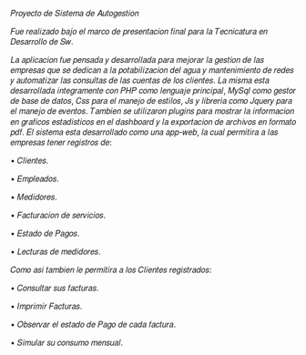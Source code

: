 𝑃𝑟𝑜𝑦𝑒𝑐𝑡𝑜 𝑑𝑒 𝑆𝑖𝑠𝑡𝑒𝑚𝑎 𝑑𝑒 𝐴𝑢𝑡𝑜𝑔𝑒𝑠𝑡𝑖𝑜𝑛 

𝐹𝑢𝑒 𝑟𝑒𝑎𝑙𝑖𝑧𝑎𝑑𝑜 𝑏𝑎𝑗𝑜 𝑒𝑙 𝑚𝑎𝑟𝑐𝑜 𝑑𝑒 𝑝𝑟𝑒𝑠𝑒𝑛𝑡𝑎𝑐𝑖𝑜𝑛 𝑓𝑖𝑛𝑎𝑙 𝑝𝑎𝑟𝑎 𝑙𝑎 𝑇𝑒𝑐𝑛𝑖𝑐𝑎𝑡𝑢𝑟𝑎 𝑒𝑛 𝐷𝑒𝑠𝑎𝑟𝑟𝑜𝑙𝑙𝑜 𝑑𝑒 𝑆𝑤.

𝐿𝑎 𝑎𝑝𝑙𝑖𝑐𝑎𝑐𝑖𝑜𝑛 𝑓𝑢𝑒 𝑝𝑒𝑛𝑠𝑎𝑑𝑎 𝑦 𝑑𝑒𝑠𝑎𝑟𝑟𝑜𝑙𝑙𝑎𝑑𝑎 𝑝𝑎𝑟𝑎 𝑚𝑒𝑗𝑜𝑟𝑎𝑟 𝑙𝑎 𝑔𝑒𝑠𝑡𝑖𝑜𝑛 𝑑𝑒 𝑙𝑎𝑠 𝑒𝑚𝑝𝑟𝑒𝑠𝑎𝑠 𝑞𝑢𝑒 𝑠𝑒 𝑑𝑒𝑑𝑖𝑐𝑎𝑛 𝑎 𝑙𝑎 𝑝𝑜𝑡𝑎𝑏𝑖𝑙𝑖𝑧𝑎𝑐𝑖𝑜𝑛 𝑑𝑒𝑙 𝑎𝑔𝑢𝑎 𝑦 𝑚𝑎𝑛𝑡𝑒𝑛𝑖𝑚𝑖𝑒𝑛𝑡𝑜 𝑑𝑒 𝑟𝑒𝑑𝑒𝑠 𝑦 𝑎𝑢𝑡𝑜𝑚𝑎𝑡𝑖𝑧𝑎𝑟 𝑙𝑎𝑠 𝑐𝑜𝑛𝑠𝑢𝑙𝑡𝑎𝑠 𝑑𝑒 𝑙𝑎𝑠 𝑐𝑢𝑒𝑛𝑡𝑎𝑠 𝑑𝑒 𝑙𝑜𝑠 𝑐𝑙𝑖𝑒𝑛𝑡𝑒𝑠.
𝐿𝑎 𝑚𝑖𝑠𝑚𝑎 𝑒𝑠𝑡𝑎 𝑑𝑒𝑠𝑎𝑟𝑟𝑜𝑙𝑙𝑎𝑑𝑎 𝑖𝑛𝑡𝑒𝑔𝑟𝑎𝑚𝑒𝑛𝑡𝑒 𝑐𝑜𝑛 𝑃𝐻𝑃 𝑐𝑜𝑚𝑜 𝑙𝑒𝑛𝑔𝑢𝑎𝑗𝑒 𝑝𝑟𝑖𝑛𝑐𝑖𝑝𝑎𝑙, 𝑀𝑦𝑆𝑞𝑙 𝑐𝑜𝑚𝑜 𝑔𝑒𝑠𝑡𝑜𝑟 𝑑𝑒 𝑏𝑎𝑠𝑒 𝑑𝑒 𝑑𝑎𝑡𝑜𝑠, 𝐶𝑠𝑠 𝑝𝑎𝑟𝑎 𝑒𝑙 𝑚𝑎𝑛𝑒𝑗𝑜 𝑑𝑒 𝑒𝑠𝑡𝑖𝑙𝑜𝑠, 𝐽𝑠 𝑦 𝑙𝑖𝑏𝑟𝑒𝑟𝑖𝑎 𝑐𝑜𝑚𝑜 𝐽𝑞𝑢𝑒𝑟𝑦 𝑝𝑎𝑟𝑎 𝑒𝑙 𝑚𝑎𝑛𝑒𝑗𝑜 𝑑𝑒 𝑒𝑣𝑒𝑛𝑡𝑜𝑠.
𝑇𝑎𝑚𝑏𝑖𝑒𝑛 𝑠𝑒 𝑢𝑡𝑖𝑙𝑖𝑧𝑎𝑟𝑜𝑛 𝑝𝑙𝑢𝑔𝑖𝑛𝑠 𝑝𝑎𝑟𝑎 𝑚𝑜𝑠𝑡𝑟𝑎𝑟 𝑙𝑎 𝑖𝑛𝑓𝑜𝑟𝑚𝑎𝑐𝑖𝑜𝑛 𝑒𝑛 𝑔𝑟𝑎𝑓𝑖𝑐𝑜𝑠 𝑒𝑠𝑡𝑎𝑑𝑖𝑠𝑡𝑖𝑐𝑜𝑠 𝑒𝑛 𝑒𝑙 𝑑𝑎𝑠ℎ𝑏𝑜𝑎𝑟𝑑 𝑦 𝑙𝑎 𝑒𝑥𝑝𝑜𝑟𝑡𝑎𝑐𝑖𝑜𝑛 𝑑𝑒 𝑎𝑟𝑐ℎ𝑖𝑣𝑜𝑠 𝑒𝑛 𝑓𝑜𝑟𝑚𝑎𝑡𝑜 𝑝𝑑𝑓.
𝐸𝑙 𝑠𝑖𝑠𝑡𝑒𝑚𝑎 𝑒𝑠𝑡𝑎 𝑑𝑒𝑠𝑎𝑟𝑟𝑜𝑙𝑙𝑎𝑑𝑜 𝑐𝑜𝑚𝑜 𝑢𝑛𝑎 𝑎𝑝𝑝-𝑤𝑒𝑏, 𝑙𝑎 𝑐𝑢𝑎𝑙 𝑝𝑒𝑟𝑚𝑖𝑡𝑖𝑟𝑎 𝑎 𝑙𝑎𝑠 𝑒𝑚𝑝𝑟𝑒𝑠𝑎𝑠 𝑡𝑒𝑛𝑒𝑟 𝑟𝑒𝑔𝑖𝑠𝑡𝑟𝑜𝑠 𝑑𝑒:

• 𝐶𝑙𝑖𝑒𝑛𝑡𝑒𝑠.

• 𝐸𝑚𝑝𝑙𝑒𝑎𝑑𝑜𝑠.

• 𝑀𝑒𝑑𝑖𝑑𝑜𝑟𝑒𝑠.

• 𝐹𝑎𝑐𝑡𝑢𝑟𝑎𝑐𝑖𝑜𝑛 𝑑𝑒 𝑠𝑒𝑟𝑣𝑖𝑐𝑖𝑜𝑠.

• 𝐸𝑠𝑡𝑎𝑑𝑜 𝑑𝑒 𝑃𝑎𝑔𝑜𝑠.

• 𝐿𝑒𝑐𝑡𝑢𝑟𝑎𝑠 𝑑𝑒 𝑚𝑒𝑑𝑖𝑑𝑜𝑟𝑒𝑠.

𝐶𝑜𝑚𝑜 𝑎𝑠𝑖 𝑡𝑎𝑚𝑏𝑖𝑒𝑛 𝑙𝑒 𝑝𝑒𝑟𝑚𝑖𝑡𝑖𝑟𝑎 𝑎 𝑙𝑜𝑠 𝐶𝑙𝑖𝑒𝑛𝑡𝑒𝑠 𝑟𝑒𝑔𝑖𝑠𝑡𝑟𝑎𝑑𝑜𝑠:

• 𝐶𝑜𝑛𝑠𝑢𝑙𝑡𝑎𝑟 𝑠𝑢𝑠 𝑓𝑎𝑐𝑡𝑢𝑟𝑎𝑠.

• 𝐼𝑚𝑝𝑟𝑖𝑚𝑖𝑟 𝐹𝑎𝑐𝑡𝑢𝑟𝑎𝑠.

• 𝑂𝑏𝑠𝑒𝑟𝑣𝑎𝑟 𝑒𝑙 𝑒𝑠𝑡𝑎𝑑𝑜 𝑑𝑒 𝑃𝑎𝑔𝑜 𝑑𝑒 𝑐𝑎𝑑𝑎 𝑓𝑎𝑐𝑡𝑢𝑟𝑎.

• 𝑆𝑖𝑚𝑢𝑙𝑎𝑟 𝑠𝑢 𝑐𝑜𝑛𝑠𝑢𝑚𝑜 𝑚𝑒𝑛𝑠𝑢𝑎𝑙.
